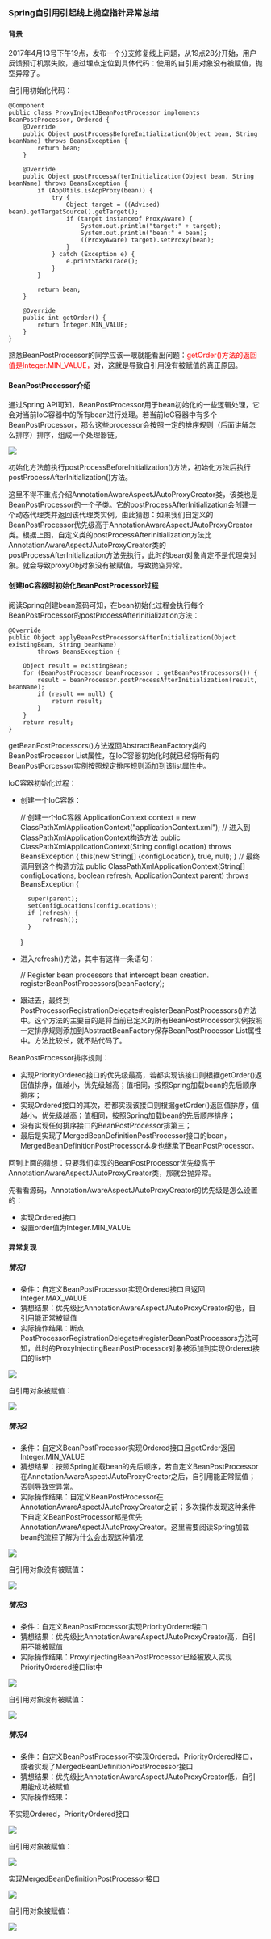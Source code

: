 ### Spring自引用引起线上抛空指针异常总结

#### 背景

2017年4月13号下午19点，发布一个分支修复线上问题，从19点28分开始，用户反馈预订机票失败，通过埋点定位到具体代码：使用的自引用对象没有被赋值，抛空异常了。

自引用初始化代码：

	@Component
	public class ProxyInjectJBeanPostProcessor implements BeanPostProcessor, Ordered {
    	@Override
    	public Object postProcessBeforeInitialization(Object bean, String beanName) throws BeansException {
        	return bean;
    	}

        @Override
        public Object postProcessAfterInitialization(Object bean, String beanName) throws BeansException {
            if (AopUtils.isAopProxy(bean)) {
                try {
                    Object target = ((Advised) bean).getTargetSource().getTarget();
                    if (target instanceof ProxyAware) {
                        System.out.println("target:" + target);
                        System.out.println("bean:" + bean);
                        ((ProxyAware) target).setProxy(bean);
                    }
                } catch (Exception e) {
                    e.printStackTrace();
                }
            }

            return bean;
        }

        @Override
        public int getOrder() {
            return Integer.MIN_VALUE;
        }
	}

熟悉BeanPostProcessor的同学应该一眼就能看出问题：<font color='red'>getOrder()方法的返回值是Integer.MIN_VALUE，</font>对，这就是导致自引用没有被赋值的真正原因。

#### BeanPostProcessor介绍

通过Spring API可知，BeanPostProcessor用于bean初始化的一些逻辑处理，它会对当前IoC容器中的所有bean进行处理。若当前IoC容器中有多个BeanPostProcessor，那么这些processor会按照一定的排序规则（后面讲解怎么排序）排序，组成一个处理器链。

![](https://github.com/yangguangyong/yangguangyong-s-blog/blob/master/assets/2017/04/beanpostprocessor.png)

初始化方法前执行postProcessBeforeInitialization()方法，初始化方法后执行postProcessAfterInitialization()方法。

这里不得不重点介绍AnnotationAwareAspectJAutoProxyCreator类，该类也是BeanPostProcessor的一个子类。它的postProcessAfterInitialization会创建一个动态代理类并返回该代理类实例。由此猜想：如果我们自定义的BeanPostProcessor优先级高于AnnotationAwareAspectJAutoProxyCreator类。根据上图，自定义类的postProcessAfterInitialization方法比AnnotationAwareAspectJAutoProxyCreator类的postProcessAfterInitialization方法先执行，此时的bean对象肯定不是代理类对象。就会导致proxyObj对象没有被赋值，导致抛空异常。

#### 创建IoC容器时初始化BeanPostProcessor过程

阅读Spring创建bean源码可知，在bean初始化过程会执行每个BeanPostProcessor的postProcessAfterInitialization方法：

	@Override
    public Object applyBeanPostProcessorsAfterInitialization(Object existingBean, String beanName)
            throws BeansException {

        Object result = existingBean;
        for (BeanPostProcessor beanProcessor : getBeanPostProcessors()) {
            result = beanProcessor.postProcessAfterInitialization(result, beanName);
            if (result == null) {
                return result;
            }
        }
        return result;
    }

getBeanPostProcessors()方法返回AbstractBeanFactory类的BeanPostProcessor List属性，在IoC容器初始化时就已经将所有的BeanPostPorcessor实例按照规定排序规则添加到该list属性中。

IoC容器初始化过程：

- 创建一个IoC容器：


	// 创建一个IoC容器
    ApplicationContext context = new ClassPathXmlApplicationContext("applicationContext.xml");
    // 进入到ClassPathXmlApplicationContext构造方法
	public ClassPathXmlApplicationContext(String configLocation) throws BeansException {
		this(new String[] {configLocation}, true, null);
	}
	// 最终调用到这个构造方法
    public ClassPathXmlApplicationContext(String[] configLocations, boolean refresh, ApplicationContext parent)
			throws BeansException {

		super(parent);
		setConfigLocations(configLocations);
		if (refresh) {
			refresh();
		}
	}

- 进入refresh()方法，其中有这样一条语句：


    // Register bean processors that intercept bean creation.
    registerBeanPostProcessors(beanFactory);

- 跟进去，最终到PostProcessorRegistrationDelegate#registerBeanPostProcessors()方法中。这个方法的主要目的是将当前已定义的所有BeanPostProcessor实例按照一定排序规则添加到AbstractBeanFactory保存BeanPostProcessor List属性中。方法比较长，就不贴代码了。

BeanPostProcessor排序规则：

- 实现PriorityOrdered接口的优先级最高，若都实现该接口则根据getOrder()返回值排序，值越小，优先级越高；值相同，按照Spring加载bean的先后顺序排序；
- 实现Ordered接口的其次，若都实现该接口则根据getOrder()返回值排序，值越小，优先级越高；值相同，按照Spring加载bean的先后顺序排序；
- 没有实现任何排序接口的BeanPostProcessor排第三；
- 最后是实现了MergedBeanDefinitionPostProcessor接口的bean， MergedBeanDefinitionPostProcessor本身也继承了BeanPostProcessor。

回到上面的猜想：只要我们实现的BeanPostProcessor优先级高于AnnotationAwareAspectJAutoProxyCreator类，那就会抛异常。

先看看源码，AnnotationAwareAspectJAutoProxyCreator的优先级是怎么设置的：

- 实现Ordered接口
- 设置order值为Integer.MIN_VALUE

#### 异常复现

##### 情况1

- 条件：自定义BeanPostProcessor实现Ordered接口且返回Integer.MAX_VALUE
- 猜想结果：优先级比AnnotationAwareAspectJAutoProxyCreator的低，自引用能正常被赋值
- 实际操作结果：断点PostProcessorRegistrationDelegate#registerBeanPostProcessors方法可知，此时的ProxyInjectingBeanPostProcessor对象被添加到实现Ordered接口的list中

![](https://github.com/yangguangyong/yangguangyong-s-blog/blob/master/assets/2017/04/condition_1.png)

自引用对象被赋值：

![](https://github.com/yangguangyong/yangguangyong-s-blog/blob/master/assets/2017/04/condition_1_result.png)

##### 情况2

- 条件：自定义BeanPostProcessor实现Ordered接口且getOrder返回Integer.MIN_VALUE
- 猜想结果：按照Spring加载bean的先后顺序，若自定义BeanPostProcessor在AnnotationAwareAspectJAutoProxyCreator之后，自引用能正常赋值；否则导致空异常。
- 实际操作结果：自定义BeanPostProcessor在AnnotationAwareAspectJAutoProxyCreator之前；多次操作发现这种条件下自定义BeanPostProcessor都是优先AnnotationAwareAspectJAutoProxyCreator。这里需要阅读Spring加载bean的流程了解为什么会出现这种情况

![](https://github.com/yangguangyong/yangguangyong-s-blog/blob/master/assets/2017/04/condition_2.png)

自引用对象没有被赋值：

![](https://github.com/yangguangyong/yangguangyong-s-blog/blob/master/assets/2017/04/condition_2_result.png)

##### 情况3

- 条件：自定义BeanPostProcessor实现PriorityOrdered接口
- 猜想结果：优先级比AnnotationAwareAspectJAutoProxyCreator高，自引用不能被赋值
- 实际操作结果：ProxyInjectingBeanPostProcessor已经被放入实现PriorityOrdered接口list中

![](https://github.com/yangguangyong/yangguangyong-s-blog/blob/master/assets/2017/04/condition_3.png)

自引用对象没有被赋值：

![](https://github.com/yangguangyong/yangguangyong-s-blog/blob/master/assets/2017/04/condition_3_result.png)

##### 情况4

- 条件：自定义BeanPostProcessor不实现Ordered，PriorityOrdered接口，或者实现了MergedBeanDefinitionPostProcessor接口
- 猜想结果：优先级比AnnotationAwareAspectJAutoProxyCreator低，自引用能成功被赋值
- 实际操作结果：

不实现Ordered，PriorityOrdered接口

![](https://github.com/yangguangyong/yangguangyong-s-blog/blob/master/assets/2017/04/condition_4_none.png)

自引用对象被赋值：

![](https://github.com/yangguangyong/yangguangyong-s-blog/blob/master/assets/2017/04/condition_4_result.png)

实现MergedBeanDefinitionPostProcessor接口

![](https://github.com/yangguangyong/yangguangyong-s-blog/blob/master/assets/2017/04/condition_4_merge.png)

自引用对象被赋值：

![](https://github.com/yangguangyong/yangguangyong-s-blog/blob/master/assets/2017/04/condition_4_result.png)
